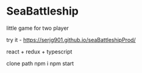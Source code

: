 # SeaBattleship

little game for two player

try it - https://serjg901.github.io/seaBattleshipProd/

react + redux + typescript

clone path
npm i
npm start
